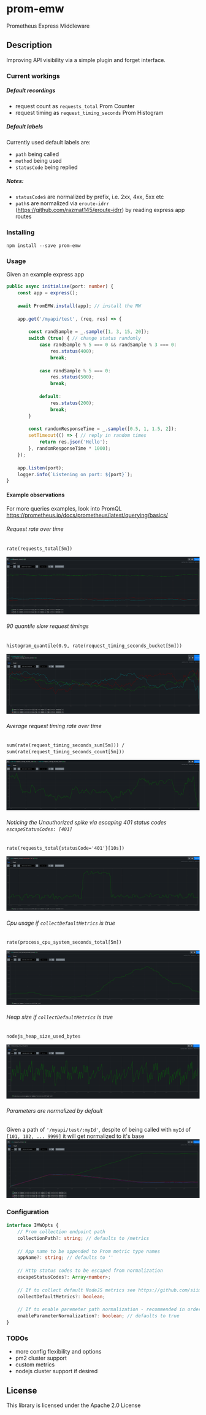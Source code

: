 # prom-emw

Prometheus Express Middleware

## Description

Improving API visibility via a simple plugin and forget interface.       

### Current workings
##### Default recordings
- request count as `requests_total` Prom Counter
- request timing as `request_timing_seconds` Prom Histogram

##### Default labels
Currently used default labels are:
- `path` being called
- `method` being used
- `statusCode` being replied

##### Notes:
- `statusCode`s are normalized by prefix, i.e. 2xx, 4xx, 5xx etc
- `path`s are normalized via `eroute-idrr` (https://github.com/razmat145/eroute-idrr) by reading express app routes

### Installing

```
npm install --save prom-emw
```

### Usage

Given an example express app
```typescript
public async initialise(port: number) {
    const app = express();

    await PromEMW.install(app); // install the MW

    app.get('/myapi/test', (req, res) => {

        const randSample = _.sample([1, 3, 15, 20]);
        switch (true) { // change status randomly
            case randSample % 5 === 0 && randSample % 3 === 0:
                res.status(400);
                break;

            case randSample % 5 === 0:
                res.status(500);
                break;

            default:
                res.status(200);
                break;
        }

        const randomResponseTime = _.sample([0.5, 1, 1.5, 2]);
        setTimeout(() => { // reply in random times
            return res.json('Hello');
        }, randomResponseTime * 1000);
    });

    app.listen(port);
    logger.info(`Listening on port: ${port}`);
}
```

#### Example observations
For more queries examples, look into PromQL https://prometheus.io/docs/prometheus/latest/querying/basics/

###### Request rate over time   
`rate(requests_total[5m])`   

![Request rate](./img/requestRateOverTime.png)

###### 90 quantile slow request timings   
`histogram_quantile(0.9, rate(request_timing_seconds_bucket[5m]))`   

![90 quantile timings](./img/90quatileTimings.png)

###### Average request timing rate over time   
`sum(rate(request_timing_seconds_sum[5m])) / sum(rate(request_timing_seconds_count[5m]))`   

![Average request rate](./img/averageRequestRateOverTime.png)

###### Noticing the Unauthorized spike via escaping 401 status codes  `escapeStatusCodes: [401]`   
`rate(requests_total{statusCode='401'}[10s])`   

![Unauthorized spike](./img/escapingUnauthorized.png)

###### Cpu usage if `collectDefaultMetrics` is true 
`rate(process_cpu_system_seconds_total[5m])`   

![Cpu Usage](./img/cpuUsage.png)

###### Heap size if `collectDefaultMetrics` is true 
`nodejs_heap_size_used_bytes`   

![Heap Size](./img/heapSize.png)

###### Parameters are normalized by default
Given a path of `'/myapi/test/:myId'`, despite of being called with `myId` of `[101, 102, ... 9999]` it will get normalized to it's base
![Param Normalization](./img/parameterNormalization.png)

### Configuration
```typescript
interface IMWOpts {
    // Prom collection endpoint path
    collectionPath?: string; // defaults to /metrics 

    // App name to be appended to Prom metric type names
    appName?: string; // defaults to ''

    // Http status codes to be escaped from normalization
    escapeStatusCodes?: Array<number>;

    // If to collect default NodeJS metrics see https://github.com/siimon/prom-client#default-metrics
    collectDefaultMetrics?: boolean;
    
    // If to enable paremeter path normalization - recommended in order to reduce `path` label dimensions
    enableParameterNormalization?: boolean; // defaults to true
}
```

### TODOs
- more config flexibility and options
- pm2 cluster support
- custom metrics
- nodejs cluster support if desired


## License
This library is licensed under the Apache 2.0 License